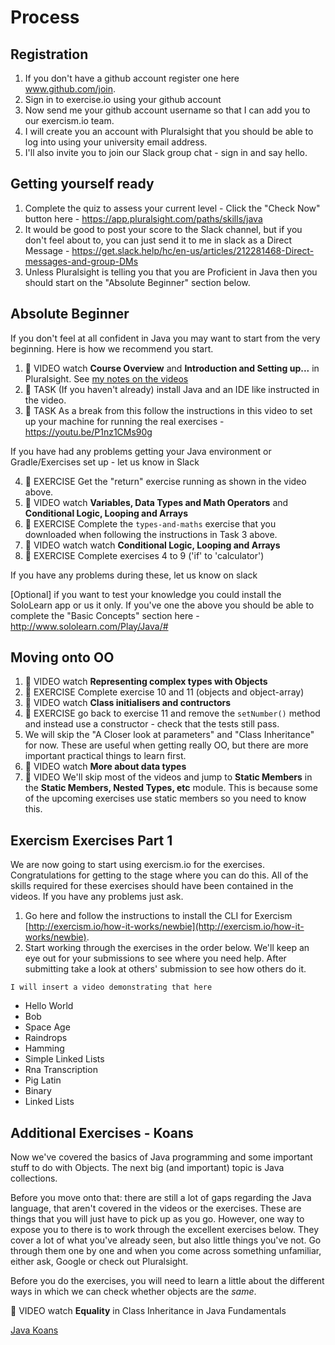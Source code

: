 # Process

## Registration

1. If you don't have a github account register one here www.github.com/join. 
2. Sign in to exercise.io using your github account 
3. Now send me your github account username so that I can add you to our exercism.io team.
4. I will create you an account with Pluralsight that you should be able to log into using your university email address.
5. I'll also invite you to join our Slack group chat - sign in and say hello.

## Getting yourself ready

1. Complete the quiz to assess your current level - Click the "Check Now" button here - https://app.pluralsight.com/paths/skills/java
2. It would be good to post your score to the Slack channel, but if you don't feel about to, you can just send it to me in slack as a Direct Message - https://get.slack.help/hc/en-us/articles/212281468-Direct-messages-and-group-DMs
3. Unless Pluralsight is telling you that you are Proficient in Java then you should start on the "Absolute Beginner" section below. 

## Absolute Beginner

If you don't feel at all confident in Java you may want to start from the very beginning. Here is how we recommend you start. 

1. :cinema: VIDEO watch **Course Overview** and **Introduction and Setting up...** in Pluralsight. See [my notes on the videos](pluralsight-notes.md)
2. :construction_worker: TASK (If you haven't already) install Java and an IDE like instructed in the video. 
3. :construction_worker: TASK As a break from this follow the instructions in this video to set up your machine for running the real exercises - https://youtu.be/P1nz1CMs90g

If you have had any problems getting your Java environment or Gradle/Exercises set up - let us know in Slack

4. :runner: EXERCISE Get the "return" exercise running as shown in the video above.
5. :cinema: VIDEO watch **Variables, Data Types and Math Operators** and **Conditional Logic, Looping and Arrays**
6. :runner: EXERCISE Complete the `types-and-maths` exercise that you downloaded when following the instructions in Task 3 above. 
7. :cinema: VIDEO watch watch **Conditional Logic, Looping and Arrays**
8. :runner: EXERCISE Complete exercises 4 to 9 ('if' to 'calculator')

If you have any problems during these, let us know on slack

[Optional] if you want to test your knowledge you could install the SoloLearn app or us it only. If you've one the above you should be able to complete the "Basic Concepts" section here - http://www.sololearn.com/Play/Java/#

## Moving onto OO

1. :cinema: VIDEO watch **Representing complex types with Objects**
2. :runner: EXERCISE Complete exercise 10 and 11 (objects and object-array)
3. :cinema: VIDEO watch **Class initialisers and contructors**
4. :runner: EXERCISE go back to exercise 11 and remove the `setNumber()` method and instead use a constructor - check that the tests still pass.
5. We will skip the "A Closer look at parameters" and "Class Inheritance" for now. These are useful when getting really OO, but there are more important practical things to learn first.
6. :cinema: VIDEO watch **More about data types**
7. :cinema: VIDEO We'll skip most of the videos and jump to **Static Members** in the **Static Members, Nested Types, etc** module. This is because some of the upcoming exercises use static members so you need to know this.

## Exercism Exercises Part 1

We are now going to start using exercism.io for the exercises. Congratulations for getting to the stage where you can do this. All of the skills required for these exercises should have been contained in the videos. If you have any problems just ask.

1. Go here and follow the instructions to install the CLI for Exercism [http://exercism.io/how-it-works/newbie](http://exercism.io/how-it-works/newbie).
2. Start working through the exercises in the order below. We'll keep an eye out for your submissions to see where you need help. After submitting take a look at others' submission to see how others do it. 

```
I will insert a video demonstrating that here
```

- Hello World
- Bob
- Space Age
- Raindrops
- Hamming
- Simple Linked Lists
- Rna Transcription
- Pig Latin
- Binary
- Linked Lists

## Additional Exercises - Koans

Now we've covered the basics of Java programming and some important stuff to do with Objects. The next big (and important) topic is Java collections. 

Before you move onto that: there are still a lot of gaps regarding the Java language, that aren't covered in the videos or the exercises. These are things that you will just have to pick up as you go. However, one way to expose you to there is to work through the excellent exercises below. They cover a lot of what you've already seen, but also little things you've not. Go through them one by one and when you come across something unfamiliar, either ask, Google or check out Pluralsight. 

Before you do the exercises, you will need to learn a little about the different ways in which we can check whether objects are the _same_.

:cinema: VIDEO watch **Equality** in Class Inheritance in Java Fundamentals

[Java Koans](https://github.com/matyb/java-koans)
